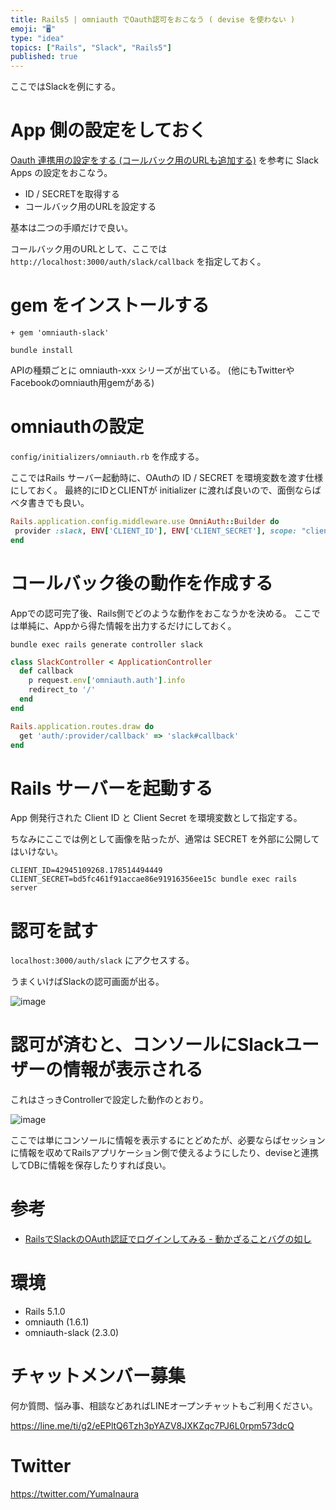 ```yaml
---
title: Rails5 | omniauth でOauth認可をおこなう ( devise を使わない )
emoji: "🖥"
type: "idea"
topics: ["Rails", "Slack", "Rails5"]
published: true
---
```


ここではSlackを例にする。

# App 側の設定をしておく

[Oauth 連携用の設定をする (コールバック用のURLも追加する)](http://qiita.com/YumaInaura/items/373e217f9368205550ed) を参考に Slack Apps の設定をおこなう。

- ID / SECRETを取得する
- コールバック用のURLを設定する

基本は二つの手順だけで良い。

コールバック用のURLとして、ここでは`http://localhost:3000/auth/slack/callback` を指定しておく。

# gem をインストールする


```diff:Gemfile
+ gem 'omniauth-slack'
```

```
bundle install
```

APIの種類ごとに omniauth-xxx シリーズが出ている。
(他にもTwitterやFacebookのomniauth用gemがある)

# omniauthの設定

`config/initializers/omniauth.rb` を作成する。

ここではRails サーバー起動時に、OAuthの ID / SECRET を環境変数を渡す仕様にしておく。
最終的にIDとCLIENTが initializer に渡れば良いので、面倒ならばベタ書きでも良い。

 ```rb:config/initializers/omniauth.rb
Rails.application.config.middleware.use OmniAuth::Builder do
  provider :slack, ENV['CLIENT_ID'], ENV['CLIENT_SECRET'], scope: "client"
end
```


# コールバック後の動作を作成する

Appでの認可完了後、Rails側でどのような動作をおこなうかを決める。
ここでは単純に、Appから得た情報を出力するだけにしておく。
 
`bundle exec rails generate controller slack`

```ruby:app/controllers/slack_controller.rb
class SlackController < ApplicationController
  def callback
    p request.env['omniauth.auth'].info
    redirect_to '/'
  end
end
```

```ruby:config/routes.rb
Rails.application.routes.draw do
  get 'auth/:provider/callback' => 'slack#callback'
end
```

# Rails サーバーを起動する

App 側発行された Client  ID と Client Secret を環境変数として指定する。

ちなみにここでは例として画像を貼ったが、通常は SECRET を外部に公開してはいけない。

```
CLIENT_ID=42945109268.178514494449 CLIENT_SECRET=bd5fc461f91accae86e91916356ee15c bundle exec rails server
```

# 認可を試す

`localhost:3000/auth/slack` にアクセスする。

うまくいけばSlackの認可画面が出る。

![image](https://qiita-image-store.s3.amazonaws.com/0/89618/75bbc725-c362-a155-0c2a-7316a34ed136.png)

# 認可が済むと、コンソールにSlackユーザーの情報が表示される

これはさっきControllerで設定した動作のとおり。

![image](https://qiita-image-store.s3.amazonaws.com/0/89618/fe557ae4-c405-aa0d-cd7e-a37a9a7a8bf4.png)

ここでは単にコンソールに情報を表示するにとどめたが、必要ならばセッションに情報を収めてRailsアプリケーション側で使えるようにしたり、deviseと連携してDBに情報を保存したりすれば良い。


# 参考

- [RailsでSlackのOAuth認証でログインしてみる - 動かざることバグの如し](http://thr3a.hatenablog.com/entry/20151204/1449240576)


# 環境

- Rails 5.1.0
- omniauth (1.6.1)
- omniauth-slack (2.3.0)








<!-- Update From Qiita API -->

# チャットメンバー募集


何か質問、悩み事、相談などあればLINEオープンチャットもご利用ください。

https://line.me/ti/g2/eEPltQ6Tzh3pYAZV8JXKZqc7PJ6L0rpm573dcQ





# Twitter


https://twitter.com/YumaInaura


<!-- Update From Qiita API -->


